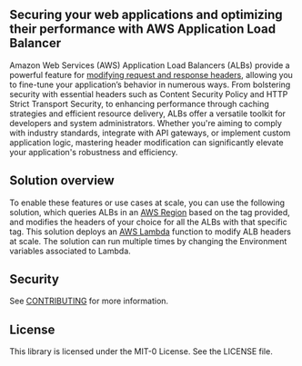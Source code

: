 ## Securing your web applications and optimizing their performance with AWS Application Load Balancer

Amazon Web Services (AWS) Application Load Balancers (ALBs) provide a powerful feature for [modifying request and response headers](https://docs.aws.amazon.com/elasticloadbalancing/latest/application/header-modification.html), allowing you to fine-tune your application’s behavior in numerous ways. From bolstering security with essential headers such as Content Security Policy and HTTP Strict Transport Security, to enhancing performance through caching strategies and efficient resource delivery, ALBs offer a versatile toolkit for developers and system administrators. Whether you're aiming to comply with industry standards, integrate with API gateways, or implement custom application logic, mastering header modification can significantly elevate your application's robustness and efficiency.

## Solution overview

To enable these features or use cases at scale, you can use the following solution, which queries ALBs in an [AWS Region](https://aws.amazon.com/about-aws/global-infrastructure/regions_az/) based on the tag provided, and modifies the headers of your choice for all the ALBs with that specific tag. This solution deploys an [AWS Lambda](https://aws.amazon.com/lambda/) function to modify ALB headers at scale. The solution can run multiple times by changing the Environment variables associated to Lambda. 

## Security

See [CONTRIBUTING](CONTRIBUTING.md#security-issue-notifications) for more information.

## License

This library is licensed under the MIT-0 License. See the LICENSE file.

